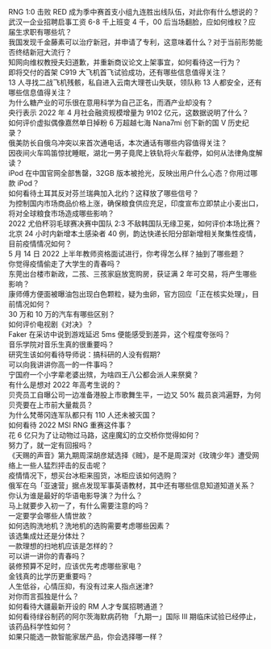 RNG 1:0 击败 RED 成为季中赛首支小组九连胜出线队伍，对此你有什么想说的？  
武汉一企业招聘启事工资 6-8 千上班变 4 千，00 后当场翻脸，应如何维权？应届生求职有哪些坑？  
我国发现千金藤素可以治疗新冠，并申请了专利，这意味着什么？对于当前形势能否终结新冠大流行？  
知网向维权教授夫妇道歉，并重新商议论文上架事宜，如何看待这一行为？  
即将交付的首架 C919 大飞机首飞试验成功，还有哪些信息值得关注？  
13 人寻找二战飞机残骸，私自进入云南大理苍山失联，领队称 13 人都安全，还有哪些信息值得关注？  
为什么糖产业的可乐很在意用科学为自己正名，而酒产业却没有？  
央行表示 2022 年 4 月社会融资规模增量为 9102 亿元，这数据说明了什么？  
如何评价虚拟偶像嘉然单日掉粉 6 万超越七海 Nana7mi 创下新的国 V 历史纪录？  
俄美防长自俄乌冲突以来首次通电话，本次通话有哪些内容值得关注？  
因夜间火车鸣笛惊扰睡眠，湖北一男子竟爬上铁轨将火车截停，如何从法律角度解读？  
iPod 在中国官网全部售罄，32GB 版本被抢光，反映出用户什么心态？你用过哪款 iPod？  
如何看待土耳其反对芬兰瑞典加入北约？这释放了哪些信号？  
为控制国内市场商品价格上涨，确保粮食供应充足，印度宣布立即禁止小麦出口，将对全球粮食市场造成哪些影响？  
2022 尤伯杯羽毛球赛决赛中国队 2:3 不敌韩国队无缘卫冕，如何评价本场比赛？  
北京 24 小时内新增本土感染者 40 例，韵达快递长阳分部新增相关聚集性疫情，目前疫情情况如何？  
5 月 14 日 2022 上半年教师资格面试进行，你考得怎么样？抽到了哪些题？  
你觉得疫情偷走了大学生的青春吗？  
东莞出台楼市新政，二孩、三孩家庭放宽购房，获证满 2 年可交易，将产生哪些影响？  
康师傅方便面被曝油包出现白色颗粒，疑为虫卵，官方回应「正在核实处理」，目前情况如何？  
30 万和 10 万的汽车有哪些区别？  
如何评价电视剧《对决》？  
Faker 在采访中说到游戏延迟 5ms 便能感受到差异，这个程度夸张吗？  
音乐学院对音乐生真的很重要吗？  
研究生该如何看待导师说：搞科研的人没有假期?  
可以向我讲讲你高一的一件事吗？  
宁国府一个小字辈老婆出殡，为啥四王八公都会派人来祭奠？  
有什么是想对 2022 年高考生说的？  
贝壳员工自曝公司一边准备港股上市歌舞生平，一边又 50% 裁员哀鸿遍野，为何贝壳要在上市前大量裁员？  
为什么梵蒂冈连军队都只有 110 人还未被灭国？  
如何看待 2022 MSI RNG 重赛这件事？  
花 6 亿只为了让动物过马路，这座魔幻的立交桥你觉得如何？  
努力了，就一定有回报吗？  
《天赐的声音》第九期周深胡彦斌选择《贼》，是不是周深对《玫瑰少年》遭受网络上一些人猛烈抨击的反击呢？  
疫情情况下，想买台冰柜来囤货，冰柜应该如何选购？  
俄军在乌「亚速营」据点发现军事英语教材，其中还有哪些信息知道知道关系？  
你认为谁是最好的华语电影导演？为什么？  
马上就要步入初一了，有什么需要注意的吗？  
一定要学会哪些人情世故？  
如何选购洗地机？洗地机的选购需要考虑哪些因素？  
该选集成灶还是分体灶？  
一款理想的扫地机应该是怎样的？  
可以讲一讲你的青春吗？  
装修预算不足时，应该优先考虑哪些家电？  
金钱真的比学历更重要吗？  
人生低谷，心情压抑，有没有过来人指点迷津?  
对你而言孤独是什么？  
如何看待大疆最新开设的 RM 人才专属招聘通道？  
如何看待绿谷制药的阿尔茨海默病药物 「九期一」国际 III 期临床试验已经停止，该药品科学性如何？  
如果只能选一款智能家居产品，你会选择哪一样？  
